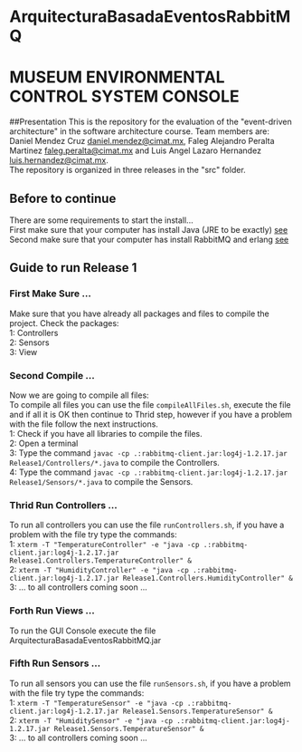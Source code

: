# ArquitecturaBasadaEventosRabbitMQ
# MUSEUM ENVIRONMENTAL CONTROL SYSTEM CONSOLE

##Presentation
This is the repository for the evaluation of the "event-driven architecture" in the software architecture course.
Team members are: Daniel Mendez Cruz <daniel.mendez@cimat.mx>, Faleg Alejandro Peralta Martinez <faleg.peralta@cimat.mx> and Luis Angel Lazaro Hernandez <luis.hernandez@cimat.mx>.  
The repository is organized in three releases in the "src" folder.

## Before to continue
There are some requirements to start the install...  
First make sure that your computer has install Java (JRE to be exactly)  [see](http://openjdk.java.net/install/)  
Second make sure that your computer has install RabbitMQ and erlang [see](https://www.rabbitmq.com/)

## Guide to run Release 1

### First Make Sure ...
Make sure that you have already all packages and files to compile the project. Check the packages:  
1: Controllers  
2: Sensors  
3: View  

### Second Compile ...
Now we are going to compile all files:  
To compile all files you can use the file `compileAllFiles.sh`, execute the file and if all it is OK then continue to Thrid step, however if you have a problem with the file follow the next instructions.  
1: Check if you have all libraries to compile the files.  
2: Open a terminal  
3: Type the command  `javac -cp .:rabbitmq-client.jar:log4j-1.2.17.jar Release1/Controllers/*.java` to compile the Controllers.  
4: Type the command `javac -cp .:rabbitmq-client.jar:log4j-1.2.17.jar Release1/Sensors/*.java` to compile the Sensors.  

### Thrid Run Controllers ...
To run all controllers you can use the file `runControllers.sh`, if you have a problem with the file try type the commands:  
1: `xterm -T "TemperatureController" -e "java -cp .:rabbitmq-client.jar:log4j-1.2.17.jar Release1.Controllers.TemperatureController" &`  
2: `xterm -T "HumidityController" -e "java -cp .:rabbitmq-client.jar:log4j-1.2.17.jar Release1.Controllers.HumidityController" &`  
3: ... to all controllers coming soon ...  
### Forth Run Views ...
To run the GUI Console execute the file ArquitecturaBasadaEventosRabbitMQ.jar

### Fifth Run Sensors ...
To run all sensors you can use the file `runSensors.sh`, if you have a problem with the file try type the commands:  
1: `xterm -T "TemperatureSensor" -e "java -cp .:rabbitmq-client.jar:log4j-1.2.17.jar Release1.Sensors.TemperatureSensor" &`  
2: `xterm -T "HumiditySensor" -e "java -cp .:rabbitmq-client.jar:log4j-1.2.17.jar Release1.Sensors.TemperatureSensor" &`  
3: ... to all controllers coming soon ...
